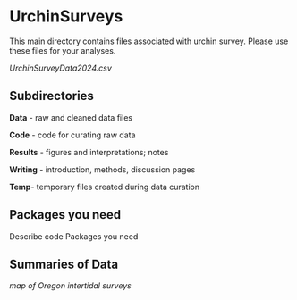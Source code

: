 # UrchinSurveys

This main directory contains files associated with urchin survey. Please use these files for your analyses.

*UrchinSurveyData2024.csv*

## Subdirectories

**Data** - raw and cleaned data files

**Code** - code for curating raw data

**Results** - figures and interpretations; notes

**Writing** - introduction, methods, discussion pages

**Temp**- temporary files created during data curation

## Packages you need

Describe code Packages you need

## Summaries of Data

*map of Oregon intertidal surveys*
